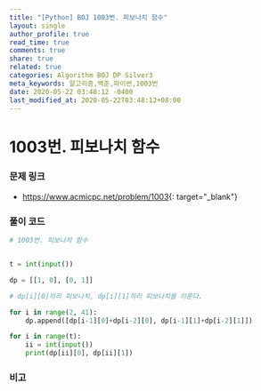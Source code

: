 ```yaml
---
title: "[Python] BOJ 1003번. 피보나치 함수"
layout: single
author_profile: true
read_time: true
comments: true
share: true
related: true
categories: Algorithm BOJ DP Silver3
meta_keywords: 알고리즘,백준,파이썬,1003번
date: 2020-05-22 03:48:12 -0400
last_modified_at: 2020-05-22T03:48:12+08:00
---
```


# 1003번. 피보나치 함수

### 문제 링크
- <https://www.acmicpc.net/problem/1003>{: target="\_blank"}

### 풀이 코드

```python
# 1003번. 피보나치 함수


t = int(input())

dp = [[1, 0], [0, 1]]

# dp[i][0]끼리 피보나치, dp[i][1]끼리 피보나치를 이룬다.

for i in range(2, 41):
    dp.append([dp[i-1][0]+dp[i-2][0], dp[i-1][1]+dp[i-2][1]])

for i in range(t):
    ii = int(input())
    print(dp[ii][0], dp[ii][1])
```

### 비고